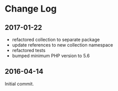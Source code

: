 Change Log
==========

2017-01-22
----------

 * refactored collection to separate package
 * update references to new collection namespace
 * refactored tests
 * bumped minimum PHP version to 5.6

2016-04-14
----------

Initial commit.
